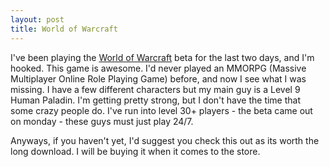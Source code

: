 ```yaml
--- 
layout: post
title: World of Warcraft
---
```

I've been playing the <a href="http://www.worldofwarcraft.com/">World of Warcraft</a> beta for the last two days, and I'm hooked. This game is awesome. I'd never played an MMORPG (Massive Multiplayer Online Role Playing Game) before, and now I see what I was missing. I have a few different characters but my main guy is a Level 9 Human Paladin. I'm getting pretty strong, but I don't have the time that some crazy people do. I've run into level 30+ players - the beta came out on monday - these guys must just play 24/7.

Anyways, if you haven't yet, I'd suggest you check this out as its worth the long download. I will be buying it when it comes to the store.
